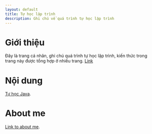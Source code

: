 ```yaml
---
layout: default
title: Tự học lập trình
description: Ghi chú về quá trình tự học lập trình
---
```

# Giới thiệu
Đây là trang cá nhân, ghi chú quá trình tự học lập trình, kiến thức trong trang này được tổng hợp ở nhiều trang. [Link](../README.md)

# Nội dung
[Tự học Java](./java).

# About me
[Link to about me](./about-me.md).

